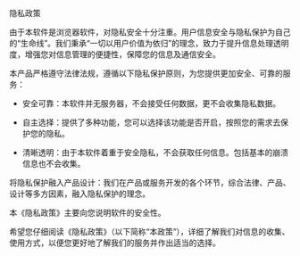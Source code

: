 隐私政策

由于本软件是浏览器软件，对隐私安全十分注重。用户信息安全与隐私保护为自己的“生命线”。我们秉承“一切以用户价值为依归”的理念，致力于提升信息处理透明度，增强您对信息管理的便捷性，保障您的信息及通信安全。

本产品严格遵守法律法规，遵循以下隐私保护原则，为您提供更加安全、可靠的服务：

* 安全可靠：本软件并无服务器，不会接受任何数据，更不会收集隐私数据。

* 自主选择：提供了多种功能，您可以选择该功能是否开启，按照您的需求去保护您的隐私。

* 清晰透明：由于本软件着重于安全隐私，不会获取任何信息。包括基本的崩溃信息也不会收集。

将隐私保护融入产品设计：我们在产品或服务开发的各个环节，综合法律、产品、设计等多方因素，融入隐私保护的理念。

本《隐私政策》主要向您说明软件的安全性。

希望您仔细阅读《隐私政策》（以下简称“本政策”），详细了解我们对信息的收集、使用方式，以便您更好地了解我们的服务并作出适当的选择。
